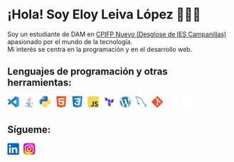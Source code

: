 # ¡Hola! Soy Eloy Leiva López 👋🧑‍💻

Soy un estudiante de DAM en [CPIFP Nuevo (Desglose de IES Campanillas)](https://fp.iescampanillas.com) apasionado por el mundo de la tecnología.  
Mi interés se centra en la programación y en el desarrollo web.

## Lenguajes de programación y otras herramientas:

<img align="left" alt="Visual Studio Code" width="26px" src="./img/visual_studio_code.svg" style="padding-right:10px;" />
<img align="left" alt="Java" width="26px" src="./img/java.png" style="padding-right:10px;" />
<img align="left" alt="Python" width="26px" src="./img/python.png" style="padding-right:10px;" />
<img align="left" alt="HTML5" width="26px" src="./img/html.svg" style="padding-right:10px;" />
<img align="left" alt="CSS3" width="26px" src="./img/css.svg" style="padding-right:10px;" />
<img align="left" alt="JavaScript" width="26px" src="./img/js.svg" style="padding-right:10px;" />
<img align="left" alt="Terraform" width="26px" src="./img/terraform.default" style="padding-right:10px;" />
<img align="left" alt="WordPress" width="26px" src="./img/wordpress.png" style="padding-right:10px;" />
<img align="left" alt="MySQL" width="26px" src="./img/mysql.svg" style="padding-right:10px;" />
<img align="left" alt="Git" width="26px" src="./img/git.svg" style="padding-right:10px;" />
<img align="left" alt="GitHub" width="26px" src="./img/github.png" style="padding-right:10px;" />
<img align="left" alt="Terminal" width="26px" src="./img/terminal_dark.svg" /><br><br>

## Sígueme:

[<img align="left" alt="LinkedIn" width="26px" src="./img/linkedin.png" style="padding-right:10px;" />](https://www.linkedin.com/in/eloy-leiva-lópez-8255b1238/)
[<img align="left" alt="Instagram" width="26px" src="./img/instagram.svg" style="padding-right:10px;" />](https://www.instagram.com/eloyleiva_2005/)
